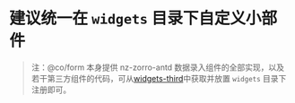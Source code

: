 # 建议统一在 `widgets` 目录下自定义小部件

> 注：@co/form 本身提供 nz-zorro-antd 数据录入组件的全部实现，以及若干第三方组件的代码，可从[widgets-third](https://github.com/ng-alain/delon/tree/master/packages/form/widgets-third)中获取并放置 `widgets` 目录下注册即可。
